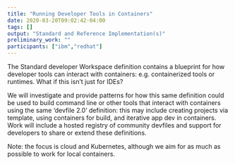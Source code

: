 ```yaml
---
title: "Running Developer Tools in Containers"
date: 2020-03-20T09:02:42-04:00
tags: []
output: "Standard and Reference Implementation(s)"
preliminary_work: ""
participants: ["ibm","redhat"]
---
```

The Standard developer Workspace definition contains a blueprint for how developer tools can interact with containers: e.g. containerized tools or runtimes. What if this isn’t just for IDEs?  

We will investigate and provide patterns for how this same definition could be used to build command line or other tools that interact with containers using the same ‘devfile 2.0’ definition: this may include creating projects via template, using containers for build, and iterative app dev in containers. Work will include a hosted registry of community devfiles and support for developers to share or extend these definitions.  

Note: the focus is cloud and Kubernetes, although we aim for as much as possible to work for local containers.
